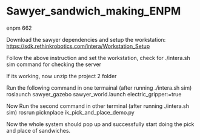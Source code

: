 # Sawyer_sandwich_making_ENPM
enpm 662

Download the sawyer dependencies and setup the workstation: https://sdk.rethinkrobotics.com/intera/Workstation_Setup

Follow the above instruction and set the workstation, check for ./intera.sh sim command for checking the server

If its working, now unzip the project 2 folder

Run the following command in one termainal (after running ./intera.sh sim) roslaunch sawyer_gazebo sawyer_world.launch electric_gripper:=true

Now Run the second command in other terminal (after running ./intera.sh sim) rosrun picknplace ik_pick_and_place_demo.py

Now the whole system should pop up and successfully start doing the pick and place of sandwiches.
